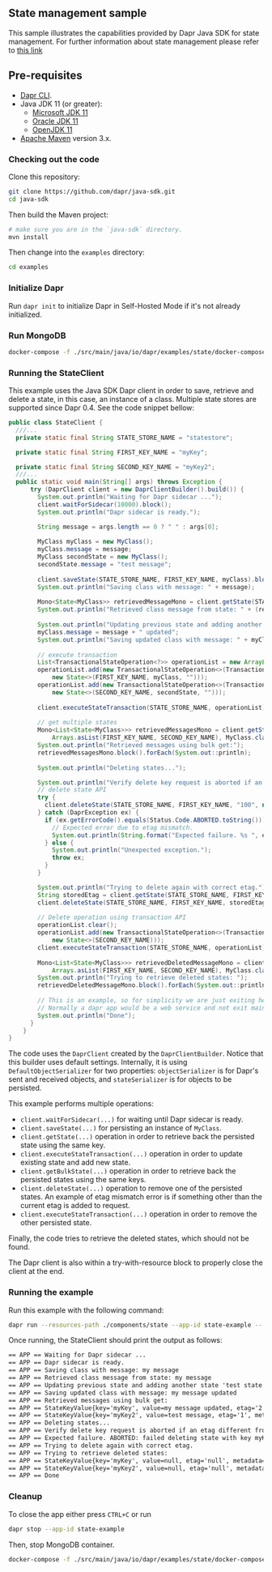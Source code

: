 ## State management sample

This sample illustrates the capabilities provided by Dapr Java SDK for state management. For further information about state management please refer to [this link](https://docs.dapr.io/developing-applications/building-blocks/state-management/state-management-overview/)

## Pre-requisites

* [Dapr CLI](https://docs.dapr.io/getting-started/install-dapr-cli/).
* Java JDK 11 (or greater):
    * [Microsoft JDK 11](https://docs.microsoft.com/en-us/java/openjdk/download#openjdk-11)
    * [Oracle JDK 11](https://www.oracle.com/technetwork/java/javase/downloads/index.html#JDK11)
    * [OpenJDK 11](https://jdk.java.net/11/)
* [Apache Maven](https://maven.apache.org/install.html) version 3.x.

### Checking out the code

Clone this repository:

```sh
git clone https://github.com/dapr/java-sdk.git
cd java-sdk
```

Then build the Maven project:

```sh
# make sure you are in the `java-sdk` directory.
mvn install
```

Then change into the `examples` directory:
```sh
cd examples
```

### Initialize Dapr

Run `dapr init` to initialize Dapr in Self-Hosted Mode if it's not already initialized.

### Run MongoDB

<!-- STEP
name: Setup mongo container
sleep: 5
-->

```bash
docker-compose -f ./src/main/java/io/dapr/examples/state/docker-compose-single-mongo.yml up -d
```

<!-- END_STEP -->

### Running the StateClient
This example uses the Java SDK Dapr client in order to save, retrieve and delete a state, in this case, an instance of a class. Multiple state stores are supported since Dapr 0.4. See the code snippet bellow: 

```java
public class StateClient {
  ///...
  private static final String STATE_STORE_NAME = "statestore";

  private static final String FIRST_KEY_NAME = "myKey";

  private static final String SECOND_KEY_NAME = "myKey2";
  ///...
  public static void main(String[] args) throws Exception {
      try (DaprClient client = new DaprClientBuilder().build()) {
        System.out.println("Waiting for Dapr sidecar ...");
        client.waitForSidecar(10000).block();
        System.out.println("Dapr sidecar is ready.");

        String message = args.length == 0 ? " " : args[0];
  
        MyClass myClass = new MyClass();
        myClass.message = message;
        MyClass secondState = new MyClass();
        secondState.message = "test message";
  
        client.saveState(STATE_STORE_NAME, FIRST_KEY_NAME, myClass).block();
        System.out.println("Saving class with message: " + message);
  
        Mono<State<MyClass>> retrievedMessageMono = client.getState(STATE_STORE_NAME, FIRST_KEY_NAME, MyClass.class);
        System.out.println("Retrieved class message from state: " + (retrievedMessageMono.block().getValue()).message);
  
        System.out.println("Updating previous state and adding another state 'test state'... ");
        myClass.message = message + " updated";
        System.out.println("Saving updated class with message: " + myClass.message);
  
        // execute transaction
        List<TransactionalStateOperation<?>> operationList = new ArrayList<>();
        operationList.add(new TransactionalStateOperation<>(TransactionalStateOperation.OperationType.UPSERT,
            new State<>(FIRST_KEY_NAME, myClass, "")));
        operationList.add(new TransactionalStateOperation<>(TransactionalStateOperation.OperationType.UPSERT,
            new State<>(SECOND_KEY_NAME, secondState, "")));
  
        client.executeStateTransaction(STATE_STORE_NAME, operationList).block();
  
        // get multiple states
        Mono<List<State<MyClass>>> retrievedMessagesMono = client.getStates(STATE_STORE_NAME,
            Arrays.asList(FIRST_KEY_NAME, SECOND_KEY_NAME), MyClass.class);
        System.out.println("Retrieved messages using bulk get:");
        retrievedMessagesMono.block().forEach(System.out::println);
  
        System.out.println("Deleting states...");

        System.out.println("Verify delete key request is aborted if an etag different from stored is passed.");
        // delete state API
        try {
          client.deleteState(STATE_STORE_NAME, FIRST_KEY_NAME, "100", null).block();
        } catch (DaprException ex) {
          if (ex.getErrorCode().equals(Status.Code.ABORTED.toString())) {
            // Expected error due to etag mismatch.
            System.out.println(String.format("Expected failure. %s ", ex.getMessage()));
          } else {
            System.out.println("Unexpected exception.");
            throw ex;
          }
        }

        System.out.println("Trying to delete again with correct etag.");
        String storedEtag = client.getState(STATE_STORE_NAME, FIRST_KEY_NAME, MyClass.class).block().getEtag();
        client.deleteState(STATE_STORE_NAME, FIRST_KEY_NAME, storedEtag, null).block();
  
        // Delete operation using transaction API
        operationList.clear();
        operationList.add(new TransactionalStateOperation<>(TransactionalStateOperation.OperationType.DELETE,
            new State<>(SECOND_KEY_NAME)));
        client.executeStateTransaction(STATE_STORE_NAME, operationList).block();
  
        Mono<List<State<MyClass>>> retrievedDeletedMessageMono = client.getStates(STATE_STORE_NAME,
            Arrays.asList(FIRST_KEY_NAME, SECOND_KEY_NAME), MyClass.class);
        System.out.println("Trying to retrieve deleted states: ");
        retrievedDeletedMessageMono.block().forEach(System.out::println);
  
        // This is an example, so for simplicity we are just exiting here.
        // Normally a dapr app would be a web service and not exit main.
        System.out.println("Done");
      }
    }
}
```
The code uses the `DaprClient` created by the `DaprClientBuilder`. Notice that this builder uses default settings. Internally, it is using `DefaultObjectSerializer` for two properties: `objectSerializer` is for Dapr's sent and received objects, and `stateSerializer` is for objects to be persisted. 

This example performs multiple operations:
* `client.waitForSidecar(...)` for waiting until Dapr sidecar is ready.
* `client.saveState(...)` for persisting an instance of `MyClass`.
* `client.getState(...)` operation in order to retrieve back the persisted state using the same key. 
* `client.executeStateTransaction(...)` operation in order to update existing state and add new state. 
* `client.getBulkState(...)` operation in order to retrieve back the persisted states using the same keys.
* `client.deleteState(...)` operation to remove one of the persisted states. An example of etag mismatch error is if something other than the current etag is added to request.
* `client.executeStateTransaction(...)` operation in order to remove the other persisted state.

Finally, the code tries to retrieve the deleted states, which should not be found. 

The Dapr client is also within a try-with-resource block to properly close the client at the end.

### Running the example
<!-- STEP
name: Check state example
expected_stdout_lines:
  - "== APP == Waiting for Dapr sidecar ..."
  - "== APP == Dapr sidecar is ready."    
  - "== APP == Saving class with message: my message"
  - "== APP == Retrieved class message from state: my message"
  - "== APP == Updating previous state and adding another state 'test state'... "
  - "== APP == Saving updated class with message: my message updated"
  - "== APP == Retrieved messages using bulk get:"
  - "== APP == StateKeyValue{key='myKey', value=my message updated, etag='2', metadata={'{}'}, error='null', options={'null'}}"
  - "== APP == StateKeyValue{key='myKey2', value=test message, etag='1', metadata={'{}'}, error='null', options={'null'}}"
  - "== APP == Deleting states..."
  - "== APP == Verify delete key request is aborted if an etag different from stored is passed."
  - "== APP == Expected failure. ABORTED"
  - "== APP == Trying to delete again with correct etag."
  - "== APP == Trying to retrieve deleted states:"
  - "== APP == StateKeyValue{key='myKey', value=null, etag='null', metadata={'{}'}, error='null', options={'null'}}"
  - "== APP == StateKeyValue{key='myKey2', value=null, etag='null', metadata={'{}'}, error='null', options={'null'}}"
  - "== APP == Done"
background: true
sleep: 5 
-->

Run this example with the following command:
```bash
dapr run --resources-path ./components/state --app-id state-example -- java -jar target/dapr-java-sdk-examples-exec.jar io.dapr.examples.state.StateClient 'my message'
```

<!-- END_STEP -->

Once running, the StateClient should print the output as follows:

```txt
== APP == Waiting for Dapr sidecar ...
== APP == Dapr sidecar is ready.
== APP == Saving class with message: my message
== APP == Retrieved class message from state: my message
== APP == Updating previous state and adding another state 'test state'... 
== APP == Saving updated class with message: my message updated
== APP == Retrieved messages using bulk get:
== APP == StateKeyValue{key='myKey', value=my message updated, etag='2', metadata={'{}'}, error='null', options={'null'}}
== APP == StateKeyValue{key='myKey2', value=test message, etag='1', metadata={'{}'}, error='null', options={'null'}}
== APP == Deleting states...
== APP == Verify delete key request is aborted if an etag different from stored is passed.
== APP == Expected failure. ABORTED: failed deleting state with key myKey: possible etag mismatch. error from state store: ERR Error running script (call to f_9b5da7354cb61e2ca9faff50f6c43b81c73c0b94): @user_script:1: user_script:1: failed to delete Tailmad-Fang||myKey 
== APP == Trying to delete again with correct etag.
== APP == Trying to retrieve deleted states: 
== APP == StateKeyValue{key='myKey', value=null, etag='null', metadata={'{}'}, error='null', options={'null'}}
== APP == StateKeyValue{key='myKey2', value=null, etag='null', metadata={'{}'}, error='null', options={'null'}}
== APP == Done
```

### Cleanup

To close the app either press `CTRL+C` or run

<!-- STEP
name: Cleanup
-->

```bash
dapr stop --app-id state-example
```

<!-- END_STEP -->

Then, stop MongoDB container.

<!-- STEP
name: Cleanup MongoDB container
-->

```bash
docker-compose -f ./src/main/java/io/dapr/examples/state/docker-compose-single-mongo.yml down
```

<!-- END_STEP -->

